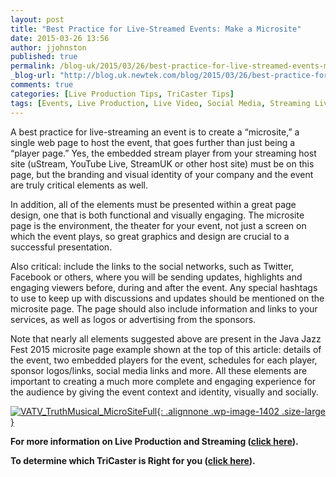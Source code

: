 ```yaml
---
layout: post
title: "Best Practice for Live-Streamed Events: Make a Microsite"
date: 2015-03-26 13:56
author: jjohnston
published: true
permalink: /blog-uk/2015/03/26/best-practice-for-live-streamed-events-make-a-microsite/
_blog-url: "http://blog.uk.newtek.com/blog/2015/03/26/best-practice-for-live-streamed-events-make-a-microsite/"
comments: true
categories: [Live Production Tips, TriCaster Tips]
tags: [Events, Live Production, Live Video, Social Media, Streaming Live, Tip]
---
```

A best practice for live-streaming an event is to create a “microsite,” a single web page to host the event, that goes further than just being a “player page.” Yes, the embedded stream player from your streaming host site (uStream, YouTube Live, StreamUK or other host site) must be on this page, but the branding and visual identity of your company and the event are truly critical elements as well.

In addition, all of the elements must be presented within a great page design, one that is both functional and visually engaging. The microsite page is the environment, the theater for your event, not just a screen on which the event plays, so great graphics and design are crucial to a successful presentation.

Also critical: include the links to the social networks, such as Twitter, Facebook or others, where you will be sending updates, highlights and engaging viewers before, during and after the event. Any special hashtags to use to keep up with discussions and updates should be mentioned on the microsite page. The page should also include information and links to your services, as well as logos or advertising from the sponsors.

Note that nearly all elements suggested above are present in the Java Jazz Fest 2015 microsite page example shown at the top of this article: details of the event, two embedded players for the event, schedules for each player, sponsor logos/links, social media links and more. All these elements are important to creating a much more complete and engaging experience for the audience by giving the event context and identity, visually and socially.

[![VATV_TruthMusical_MicroSiteFull](https://233b1d13b450eb6b33b4-ac2a33202ef9b63045cbb3afca178df8.ssl.cf1.rackcdn.com/2015/08/VATV_TruthMusical_MicroSiteFull-1024x1024.jpg){: .alignnone .wp-image-1402 .size-large }](https://233b1d13b450eb6b33b4-ac2a33202ef9b63045cbb3afca178df8.ssl.cf1.rackcdn.com/2015/08/VATV_TruthMusical_MicroSiteFull.jpg)

**For more information on Live Production and Streaming ([click here](http://www.uk.newtek.com/solutions/live-production-a-streaming.htm)).**

**To determine which TriCaster is Right for you ([click here](http://pages.newtek.com/which-tricaster.html)).**
